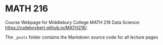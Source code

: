 MATH 216
================

Course Webpage for Middlebury College MATH 216 Data Science: <https://rudeboybert.github.io/MATH216/>.

The `_posts` folder contains the Markdown source code for all lecture pages
